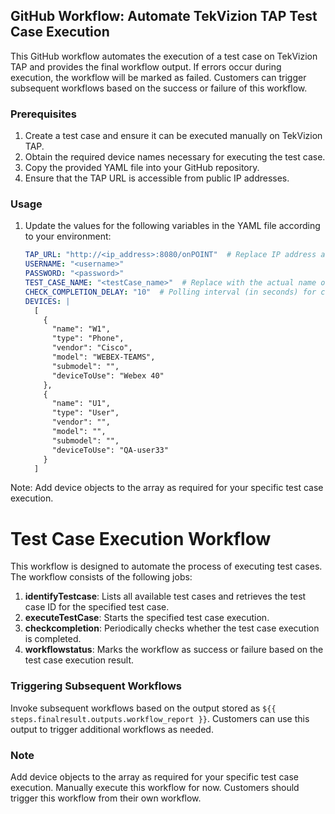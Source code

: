 ## GitHub Workflow: Automate TekVizion TAP Test Case Execution

This GitHub workflow automates the execution of a test case on TekVizion TAP and provides the final workflow output. If errors occur during execution, the workflow will be marked as failed. Customers can trigger subsequent workflows based on the success or failure of this workflow.

### Prerequisites

1. Create a test case and ensure it can be executed manually on TekVizion TAP.
2. Obtain the required device names necessary for executing the test case.
3. Copy the provided YAML file into your GitHub repository.
4. Ensure that the TAP URL is accessible from public IP addresses.

### Usage

1. Update the values for the following variables in the YAML file according to your environment:

   ```yaml
   TAP_URL: "http://<ip_address>:8080/onPOINT"  # Replace IP address and user credentials with your environment details.
   USERNAME: "<username>"
   PASSWORD: "<password>"
   TEST_CASE_NAME: "<testCase_name>"  # Replace with the actual name of your test case.
   CHECK_COMPLETION_DELAY: "10"  # Polling interval (in seconds) for checking test case completion.
   DEVICES: |
     [
       {
         "name": "W1",
         "type": "Phone",
         "vendor": "Cisco",
         "model": "WEBEX-TEAMS",
         "submodel": "",
         "deviceToUse": "Webex 40"
       },
       {
         "name": "U1",
         "type": "User",
         "vendor": "",
         "model": "",
         "submodel": "",
         "deviceToUse": "QA-user33"
       }
     ]
   
Note: Add device objects to the array as required for your specific test case execution.

# Test Case Execution Workflow

This workflow is designed to automate the process of executing test cases. The workflow consists of the following jobs:

1. **identifyTestcase**: Lists all available test cases and retrieves the test case ID for the specified test case.
2. **executeTestCase**: Starts the specified test case execution.
3. **checkcompletion**: Periodically checks whether the test case execution is completed.
4. **workflowstatus**: Marks the workflow as success or failure based on the test case execution result.

### Triggering Subsequent Workflows

Invoke subsequent workflows based on the output stored as `${{ steps.finalresult.outputs.workflow_report }}`. Customers can use this output to trigger additional workflows as needed.

### Note

Add device objects to the array as required for your specific test case execution. Manually execute this workflow for now. Customers should trigger this workflow from their own workflow.
